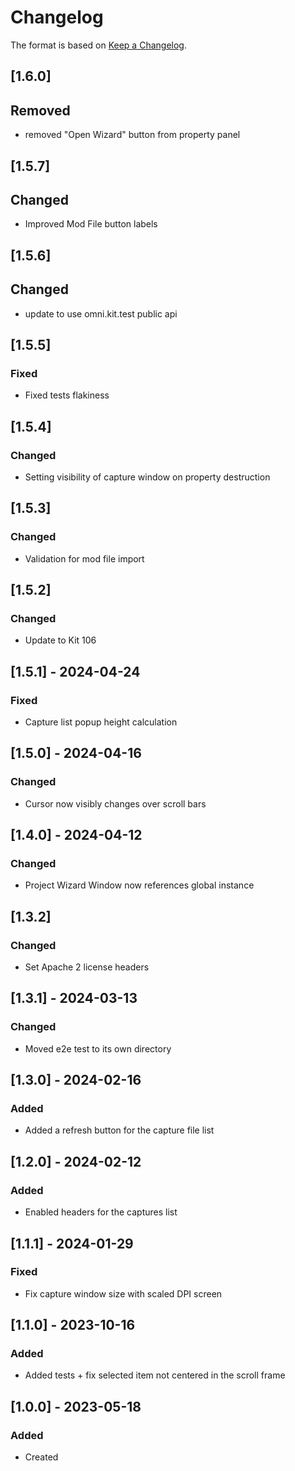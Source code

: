 # Changelog
The format is based on [Keep a Changelog](https://keepachangelog.com/en/1.0.0/).

## [1.6.0]
## Removed
- removed "Open Wizard" button from property panel

## [1.5.7]
## Changed
- Improved Mod File button labels

## [1.5.6]
## Changed
- update to use omni.kit.test public api

## [1.5.5]
### Fixed
- Fixed tests flakiness

## [1.5.4]
### Changed
- Setting visibility of capture window on property destruction

## [1.5.3]
### Changed
- Validation for mod file import

## [1.5.2]
### Changed
- Update to Kit 106

## [1.5.1] - 2024-04-24
### Fixed
- Capture list popup height calculation

## [1.5.0] - 2024-04-16
### Changed
- Cursor now visibly changes over scroll bars

## [1.4.0] - 2024-04-12
### Changed
- Project Wizard Window now references global instance

## [1.3.2]
### Changed
- Set Apache 2 license headers

## [1.3.1] - 2024-03-13
### Changed
- Moved e2e test to its own directory

## [1.3.0] - 2024-02-16
### Added
- Added a refresh button for the capture file list

## [1.2.0] - 2024-02-12
### Added
- Enabled headers for the captures list

## [1.1.1] - 2024-01-29
### Fixed
- Fix capture window size with scaled DPI screen

## [1.1.0] - 2023-10-16
### Added
- Added tests + fix selected item not centered in the scroll frame

## [1.0.0] - 2023-05-18
### Added
- Created
